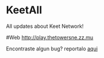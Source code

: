 # KeetAll
All updates about Keet Network!

#Web
http://play.thetowersne.zz.mu

Encontraste algun bug? reportalo <a href="https://github.com/KeetNetwork/Issues/issues/new">aqui</a>
